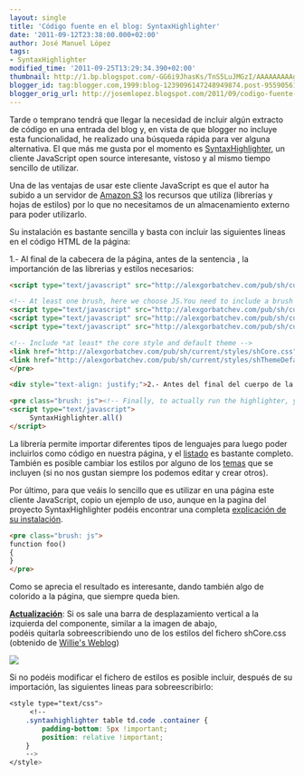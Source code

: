 ```yaml
---
layout: single
title: 'Código fuente en el blog: SyntaxHighlighter'
date: '2011-09-12T23:38:00.000+02:00'
author: José Manuel López
tags:
- SyntaxHighlighter
modified_time: '2011-09-25T13:29:34.390+02:00'
thumbnail: http://1.bp.blogspot.com/-GG6i9JhasKs/TnS5LuJMGzI/AAAAAAAAAgI/14t3OpQPJ14/s72-c/SyntaxHighlighter_con_scroll_vertical.PNG
blogger_id: tag:blogger.com,1999:blog-1239096147248949874.post-955905613949240297
blogger_orig_url: http://josemlopez.blogspot.com/2011/09/codigo-fuente-en-el-blog.html
---
```


Tarde o temprano tendrá que llegar la necesidad de incluir algún extracto de código en una entrada del blog y, en vista de que blogger no incluye esta funcionalidad, he realizado una búsqueda rápida para ver alguna alternativa. El que más me gusta por el momento es [SyntaxHighlighter](http://alexgorbatchev.com/SyntaxHighlighter/), un cliente JavaScript open source interesante, vistoso y al mismo tiempo sencillo de utilizar.

Una de las ventajas de usar este cliente JavaScript es que el autor ha subido a un servidor de [Amazon S3](http://aws.amazon.com/es/s3//184-5914720-1650965/) los recursos que utiliza (librerías y hojas de estilos) por lo que no necesitamos de un almacenamiento externo para poder utilizarlo.

Su instalación es bastante sencilla y basta con incluir las siguientes lineas en el código HTML de la página:  

1.- Al final de la cabecera de la página, antes de la sentencia </head>, la importanción de las librerias y estilos necesarios:

```html
<script type="text/javascript" src="http://alexgorbatchev.com/pub/sh/current/scripts/shCore.js"> </script>  

<!-- At least one brush, here we choose JS.You need to include a brush for every language you want to highlight -->  
<script type="text/javascript" src="http://alexgorbatchev.com/pub/sh/current/scripts/shBrushJScript.js"> </script>  
<script type="text/javascript" src="http://alexgorbatchev.com/pub/sh/current/scripts/shBrushJava.js"> </script>  
<script type="text/javascript" src="http://alexgorbatchev.com/pub/sh/current/scripts/shBrushXml.js"> </script>  

<!-- Include *at least* the core style and default theme -->  
<link href="http://alexgorbatchev.com/pub/sh/current/styles/shCore.css" rel="stylesheet" type="text/css" />  
<link href="http://alexgorbatchev.com/pub/sh/current/styles/shThemeDefault.css" rel="stylesheet" type="text/css" />  
</pre>

<div style="text-align: justify;">2.- Antes del final del cuerpo de la página, antes de la sentencia </body>, el código JavaScript que realiza la transformación y aplica los estilos:</div>

<pre class="brush: js"><!-- Finally, to actually run the highlighter, you need to include on your page -->  
<script type="text/javascript">  
     SyntaxHighlighter.all()  
</script>  
```

La librería permite importar diferentes tipos de lenguajes para luego poder incluirlos como código en nuestra página, y el [listado](http://alexgorbatchev.com/SyntaxHighlighter/manual/brushes/) es bastante completo. También es posible cambiar los estilos por alguno de los [temas](http://alexgorbatchev.com/SyntaxHighlighter/manual/themes/) que se incluyen (si no nos gustan siempre los podemos editar y crear otros).

Por último, para que veáis lo sencillo que es utilizar en una página este cliente JavaScript, copio un ejemplo de uso, aunque en la pagina del proyecto SyntaxHighlighter podéis encontrar una completa [explicación de su instalación](http://alexgorbatchev.com/SyntaxHighlighter/manual/installation.html).

```html
<pre class="brush: js">  
function foo()  
{  
}  
</pre>  
```

Como se aprecia el resultado es interesante, dando también algo de colorido a la página, que siempre queda bien.  

<u style="font-weight: bold;">Actualización</u>: Si os sale una barra de desplazamiento vertical a la izquierda del componente, similar a la imagen de abajo, podéis quitarla sobreescribiendo uno de los estilos del fichero shCore.css (obtenido de [Willie's Weblog](http://xbfish.com/2011/04/26/remove-vertical-scrollbar-in-syntaxhighlighter/))  

[![](http://1.bp.blogspot.com/-GG6i9JhasKs/TnS5LuJMGzI/AAAAAAAAAgI/14t3OpQPJ14/s1600/SyntaxHighlighter_con_scroll_vertical.PNG)](http://1.bp.blogspot.com/-GG6i9JhasKs/TnS5LuJMGzI/AAAAAAAAAgI/14t3OpQPJ14/s1600/SyntaxHighlighter_con_scroll_vertical.PNG)  

Si no podéis modificar el fichero de estilos es posible incluir, después de su importación, las siguientes lineas para sobreescribirlo:  

```css
<style type="text/css">  
     <!--  
	.syntaxhighlighter table td.code .container {  
		padding-bottom: 5px !important;  
		position: relative !important;  
	}  
    -->  
</style>
```